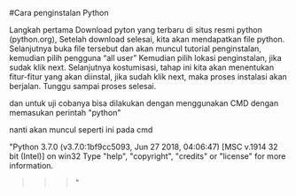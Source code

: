 #Cara penginstalan Python

Langkah pertama Download pyton yang terbaru di situs resmi python (python.org), Setelah download selesai, kita akan mendapatkan file python.
Selanjutnya buka file tersebut dan akan muncul tutorial penginstalan, kemudian pilih pengguna “all user”
Kemudian pilih lokasi penginstalan, jika sudak klik next.
Selanjutnya kostumisasi, tahap ini kita akan menentukan fitur-fitur yang akan diinstal, jika sudah klik next, maka proses instalasi akan berjalan.
Tunggu sampai proses selesai.

dan untuk uji cobanya bisa dilakukan dengan menggunakan CMD dengan memasukan perintah "python"

nanti akan muncul seperti ini pada cmd 

"Python 3.7.0 (v3.7.0:1bf9cc5093, Jun 27 2018, 04:06:47) [MSC v.1914 32 bit (Intel)] on win32
Type "help", "copyright", "credits" or "license" for more information.
>>>"
